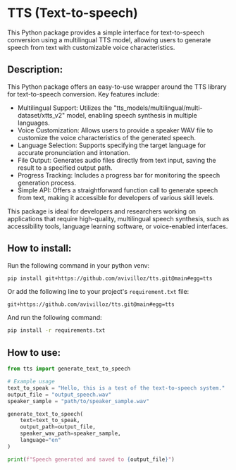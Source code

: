 # TTS (Text-to-speech)

This Python package provides a simple interface for text-to-speech conversion using a multilingual TTS model, allowing users to generate speech from text with customizable voice characteristics.

## Description:

This Python package offers an easy-to-use wrapper around the TTS library for text-to-speech conversion. Key features include:
- Multilingual Support: Utilizes the "tts_models/multilingual/multi-dataset/xtts_v2" model, enabling speech synthesis in multiple languages.
- Voice Customization: Allows users to provide a speaker WAV file to customize the voice characteristics of the generated speech.
- Language Selection: Supports specifying the target language for accurate pronunciation and intonation.
- File Output: Generates audio files directly from text input, saving the result to a specified output path.
- Progress Tracking: Includes a progress bar for monitoring the speech generation process.
- Simple API: Offers a straightforward function call to generate speech from text, making it accessible for developers of various skill levels.

This package is ideal for developers and researchers working on applications that require high-quality, multilingual speech synthesis, such as accessibility tools, language learning software, or voice-enabled interfaces.

## How to install:

Run the following command in your python venv:

```sh
pip install git+https://github.com/avivilloz/tts.git@main#egg=tts
```

Or add the following line to your project's `requirement.txt` file:

```
git+https://github.com/avivilloz/tts.git@main#egg=tts
```

And run the following command:

```sh
pip install -r requirements.txt
```

## How to use:

```python
from tts import generate_text_to_speech

# Example usage
text_to_speak = "Hello, this is a test of the text-to-speech system."
output_file = "output_speech.wav"
speaker_sample = "path/to/speaker_sample.wav"

generate_text_to_speech(
    text=text_to_speak,
    output_path=output_file,
    speaker_wav_path=speaker_sample,
    language="en"
)

print(f"Speech generated and saved to {output_file}")
```